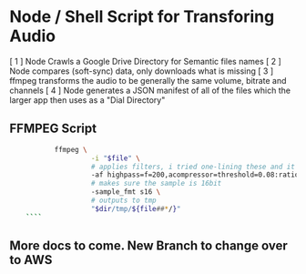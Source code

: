 # Node / Shell Script for Transforing Audio

[ 1 ] Node Crawls a Google Drive Directory for Semantic files names
[ 2 ] Node compares (soft-sync) data, only downloads what is missing
[ 3 ] ffmpeg transforms the audio to be generally the same volume, bitrate and channels
[ 4 ] Node generates a JSON manifest of all of the files which the larger app then uses as a "Dial Directory"

## FFMPEG Script

`````bash
           ffmpeg \
                    -i "$file" \
                    # applies filters, i tried one-lining these and it stopped working
                    -af highpass=f=200,acompressor=threshold=0.08:ratio=8:attack=200:release=2000:level_in=1,alimiter=level_in=3:limit=1 \
                    # makes sure the sample is 16bit
                    -sample_fmt s16 \
                    # outputs to tmp
                    "$dir/tmp/${file##*/}"
    ````
`````

## More docs to come. New Branch to change over to AWS
